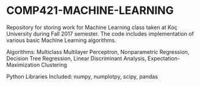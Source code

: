 # COMP421-MACHINE-LEARNING

Repository for storing work for Machine Learning class taken at Koç University during Fall 2017 semester. The code includes implementation of various basic Machine Learning algorithms.  

Algorithms: Multiclass Multilayer Perceptron, Nonparametric Regression, Decision Tree Regression, Linear Discriminant Analysis, Expectation-Maximization Clustering

Python Libraries Included: numpy, numplotpy, scipy, pandas
